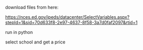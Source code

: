 download files from here:

https://nces.ed.gov/ipeds/datacenter/SelectVariables.aspx?stepId=1&sid=70d633f8-2e97-4637-8f58-3a7d0faf2097&rtid=1

run in python

select school and get a price
